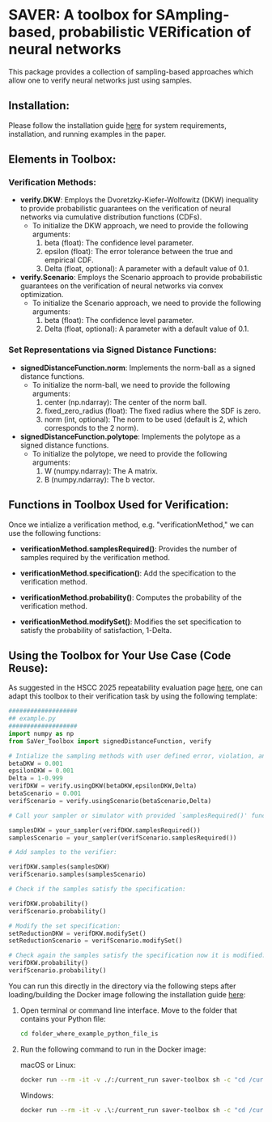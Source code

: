 # SAVER: A toolbox for SAmpling-based, probabilistic VERification of neural networks

This package provides a collection of sampling-based approaches which allow one to verify neural networks just using samples. 

## Installation: 

Please follow the installation guide [here](REP.pdf) for system requirements, installation, and running examples in the paper.

## Elements in Toolbox:

### Verification Methods:
- **verify.DKW**: Employs the Dvoretzky-Kiefer-Wolfowitz (DKW) inequality to provide probabilistic guarantees on the verification of neural networks via cumulative distribution functions (CDFs).
    - To initialize the DKW approach, we need to provide the following arguments: 
        1. beta (float): The confidence level parameter.
        2. epsilon (float): The error tolerance between the true and empirical CDF.
        3. Delta (float, optional): A parameter with a default value of 0.1.
- **verify.Scenario**: Employs the Scenario approach to provide probabilistic guarantees on the verification of neural networks via convex optimization. 
    - To initialize the Scenario approach, we need to provide the following arguments: 
        1. beta (float): The confidence level parameter.
        3. Delta (float, optional): A parameter with a default value of 0.1.

### Set Representations via Signed Distance Functions:
- **signedDistanceFunction.norm**: Implements the norm-ball as a signed distance functions.
    - To initialize the norm-ball, we need to provide the following arguments: 
        1. center (np.ndarray): The center of the norm ball.
        2. fixed_zero_radius (float): The fixed radius where the SDF is zero.
        3. norm (int, optional): The norm to be used (default is 2, which corresponds to the 2 norm).
- **signedDistanceFunction.polytope**: Implements the polytope as a signed distance functions.
    - To initialize the polytope, we need to provide the following arguments: 
        1. W (numpy.ndarray): The A matrix.
        2. B (numpy.ndarray): The b vector.


## Functions in Toolbox Used for Verification: 

Once we intialize a verification method, e.g. "verificationMethod," we can use the following functions: 
- **verificationMethod.samplesRequired()**: Provides the number of samples required by the verification method.
- **verificationMethod.specification()**: Add the specification to the verification method.

- **verificationMethod.probability()**: Computes the probability of the verification method.
- **verificationMethod.modifySet()**: Modifies the set specification to satisfy the probability of satisfaction, 1-Delta.

## Using the Toolbox for Your Use Case (Code Reuse):

As suggested in the HSCC 2025 repeatability evaluation page [here](https://hscc.acm.org/2025/repeatability-evaluation/), one can adapt this toolbox to their verification task by using the following template:

```python
###################
## example.py
###################
import numpy as np
from SaVer_Toolbox import signedDistanceFunction, verify

# Intialize the sampling methods with user defined error, violation, and confidence: 
betaDKW = 0.001
epsilonDKW = 0.001
Delta = 1-0.999
verifDKW = verify.usingDKW(betaDKW,epsilonDKW,Delta)
betaScenario = 0.001
verifScenario = verify.usingScenario(betaScenario,Delta)

# Call your sampler or simulator with provided `samplesRequired()' function: 

samplesDKW = your_sampler(verifDKW.samplesRequired())
samplesScenario = your_sampler(verifScenario.samplesRequired())

# Add samples to the verifier: 

verifDKW.samples(samplesDKW)
verifScenario.samples(samplesScenario)

# Check if the samples satisfy the specification: 

verifDKW.probability()
verifScenario.probability()

# Modify the set specification:
setReductionDKW = verifDKW.modifySet()
setReductionScenario = verifScenario.modifySet()

# Check again the samples satisfy the specification now it is modified: 
verifDKW.probability()
verifScenario.probability()
```

You can run this directly in the directory via the following steps after loading/building the Docker image following the installation guide [here](REP.pdf):

1. Open terminal or command line interface. Move to the folder that contains your Python file:
    ```bash
    cd folder_where_example_python_file_is
    ```
2. Run the following command to run in the Docker image:

    macOS or Linux:
    ```bash
    docker run --rm -it -v ./:/current_run saver-toolbox sh -c "cd /current_run && python3 ./example.py"
    ```
    Windows:
    ```bash
    docker run --rm -it -v .\:/current_run saver-toolbox sh -c "cd /current_run && python3 ./example.py"
    ```
